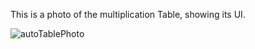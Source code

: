This is a photo of the multiplication Table, showing its UI.

![autoTablePhoto](https://github.com/davl0u/davsAutoTable/assets/150683483/fcc38f3e-ff80-4115-bb6b-aecfb0d9a487)
